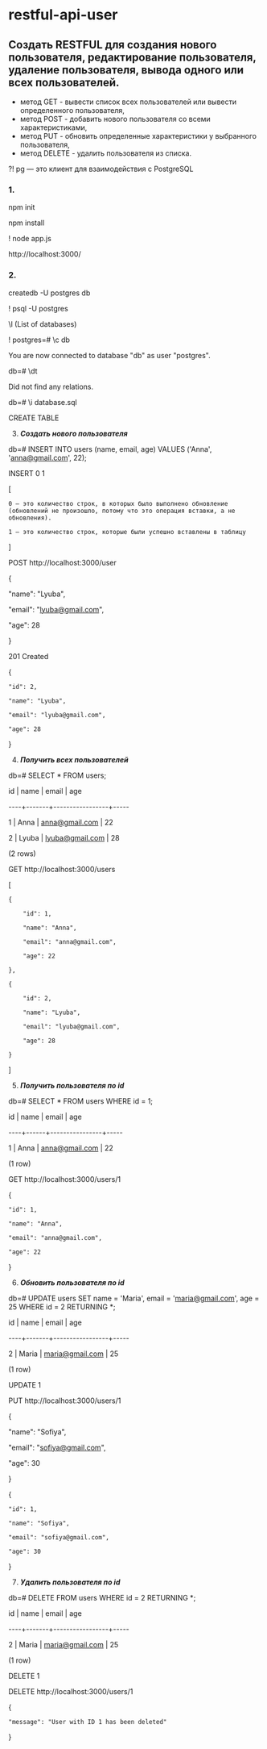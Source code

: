 # restful-api-user
## Создать RESTFUL для создания нового пользователя, редактирование пользователя, удаление пользователя, вывода одного или всех пользователей. 

- метод GET - вывести список всех пользователей или вывести определенного пользователя, 
- метод POST - добавить нового пользователя со всеми характеристиками, 
- метод PUT - обновить определенные характеристики у выбранного пользователя, 
- метод DELETE - удалить пользователя из списка.

?! pg — это клиент для взаимодействия с PostgreSQL



### 1.

npm init

npm install

! node app.js

http://localhost:3000/



### 2.

createdb -U postgres db

! psql -U postgres

\l (List of databases)

! postgres=# \c db

You are now connected to database "db" as user "postgres".

db=# \dt

Did not find any relations.

db=# \i database.sql

CREATE TABLE



3. ___Создать нового пользователя___
   
db=# INSERT INTO users (name, email, age) VALUES ('Anna', 'anna@gmail.com', 22);

INSERT 0 1

[

    0 — это количество строк, в которых было выполнено обновление (обновлений не произошло, потому что это операция вставки, а не обновления).
    
    1 — это количество строк, которые были успешно вставлены в таблицу
]

POST http://localhost:3000/user

{

  "name": "Lyuba",
  
  "email": "lyuba@gmail.com",
  
  "age": 28
  
}

201 Created

{

    "id": 2,
    
    "name": "Lyuba",
    
    "email": "lyuba@gmail.com",
    
    "age": 28
    
}


4. ___Получить всех пользователей___
 
db=# SELECT * FROM users;

 id | name  |      email      | age
 
----+-------+-----------------+-----

  1 | Anna  | anna@gmail.com  |  22
  
  2 | Lyuba | lyuba@gmail.com |  28
  
(2 rows)

GET http://localhost:3000/users

[

    {
    
        "id": 1,
        
        "name": "Anna",
        
        "email": "anna@gmail.com",
        
        "age": 22
        
    },
    
    {
    
        "id": 2,
        
        "name": "Lyuba",
        
        "email": "lyuba@gmail.com",
        
        "age": 28
        
    }
    
]


5. _____Получить пользователя по id_____
   
db=# SELECT * FROM users WHERE id = 1;  

 id | name |     email      | age
 
----+------+----------------+-----

  1 | Anna | anna@gmail.com |  22
  
(1 row)

GET http://localhost:3000/users/1

{

    "id": 1,
    
    "name": "Anna",
    
    "email": "anna@gmail.com",
    
    "age": 22
    
}


6. ___Обновить пользователя по id___

db=# UPDATE users SET name = 'Maria', email = 'maria@gmail.com', age = 25 WHERE id = 2 RETURNING *;

 id | name  |      email      | age
 
----+-------+-----------------+-----

  2 | Maria | maria@gmail.com |  25
  
(1 row)

UPDATE 1

PUT http://localhost:3000/users/1

{

  "name": "Sofiya",
  
  "email": "sofiya@gmail.com",
  
  "age": 30
  
}

{

    "id": 1,
    
    "name": "Sofiya",
    
    "email": "sofiya@gmail.com",
    
    "age": 30
    
}


7. ___Удалить пользователя по id___
   
db=# DELETE FROM users WHERE id = 2 RETURNING *;

 id | name  |      email      | age
 
----+-------+-----------------+-----

  2 | Maria | maria@gmail.com |  25
  
(1 row)

DELETE 1

DELETE http://localhost:3000/users/1

{

    "message": "User with ID 1 has been deleted"
    
}
